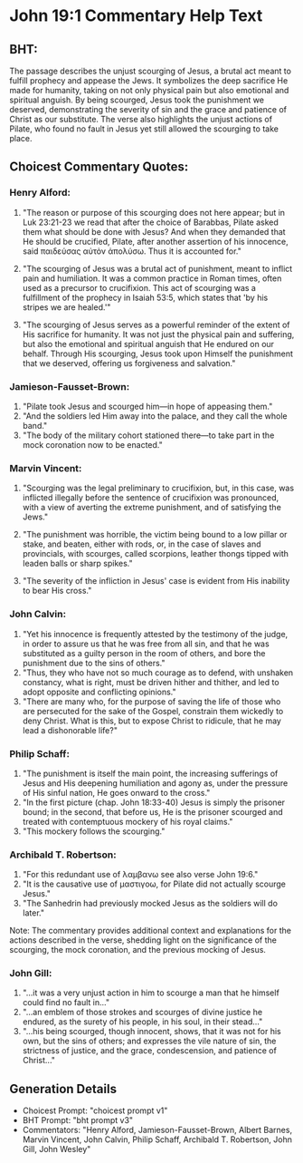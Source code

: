 # John 19:1 Commentary Help Text

## BHT:
The passage describes the unjust scourging of Jesus, a brutal act meant to fulfill prophecy and appease the Jews. It symbolizes the deep sacrifice He made for humanity, taking on not only physical pain but also emotional and spiritual anguish. By being scourged, Jesus took the punishment we deserved, demonstrating the severity of sin and the grace and patience of Christ as our substitute. The verse also highlights the unjust actions of Pilate, who found no fault in Jesus yet still allowed the scourging to take place.

## Choicest Commentary Quotes:
### Henry Alford:
1. "The reason or purpose of this scourging does not here appear; but in Luk 23:21-23 we read that after the choice of Barabbas, Pilate asked them what should be done with Jesus? And when they demanded that He should be crucified, Pilate, after another assertion of his innocence, said παιδεύσας αὐτὸν ἀπολύσω. Thus it is accounted for."

2. "The scourging of Jesus was a brutal act of punishment, meant to inflict pain and humiliation. It was a common practice in Roman times, often used as a precursor to crucifixion. This act of scourging was a fulfillment of the prophecy in Isaiah 53:5, which states that 'by his stripes we are healed.'"

3. "The scourging of Jesus serves as a powerful reminder of the extent of His sacrifice for humanity. It was not just the physical pain and suffering, but also the emotional and spiritual anguish that He endured on our behalf. Through His scourging, Jesus took upon Himself the punishment that we deserved, offering us forgiveness and salvation."

### Jamieson-Fausset-Brown:
1. "Pilate took Jesus and scourged him—in hope of appeasing them."
2. "And the soldiers led Him away into the palace, and they call the whole band."
3. "The body of the military cohort stationed there—to take part in the mock coronation now to be enacted."

### Marvin Vincent:
1. "Scourging was the legal preliminary to crucifixion, but, in this case, was inflicted illegally before the sentence of crucifixion was pronounced, with a view of averting the extreme punishment, and of satisfying the Jews." 

2. "The punishment was horrible, the victim being bound to a low pillar or stake, and beaten, either with rods, or, in the case of slaves and provincials, with scourges, called scorpions, leather thongs tipped with leaden balls or sharp spikes." 

3. "The severity of the infliction in Jesus' case is evident from His inability to bear His cross."

### John Calvin:
1. "Yet his innocence is frequently attested by the testimony of the judge, in order to assure us that he was free from all sin, and that he was substituted as a guilty person in the room of others, and bore the punishment due to the sins of others."
2. "Thus, they who have not so much courage as to defend, with unshaken constancy, what is right, must be driven hither and thither, and led to adopt opposite and conflicting opinions."
3. "There are many who, for the purpose of saving the life of those who are persecuted for the sake of the Gospel, constrain them wickedly to deny Christ. What is this, but to expose Christ to ridicule, that he may lead a dishonorable life?"

### Philip Schaff:
1. "The punishment is itself the main point, the increasing sufferings of Jesus and His deepening humiliation and agony as, under the pressure of His sinful nation, He goes onward to the cross."
2. "In the first picture (chap. John 18:33-40) Jesus is simply the prisoner bound; in the second, that before us, He is the prisoner scourged and treated with contemptuous mockery of his royal claims."
3. "This mockery follows the scourging."

### Archibald T. Robertson:
1. "For this redundant use of λαμβανω see also verse John 19:6."
2. "It is the causative use of μαστιγοω, for Pilate did not actually scourge Jesus."
3. "The Sanhedrin had previously mocked Jesus as the soldiers will do later."

Note: The commentary provides additional context and explanations for the actions described in the verse, shedding light on the significance of the scourging, the mock coronation, and the previous mocking of Jesus.

### John Gill:
1. "...it was a very unjust action in him to scourge a man that he himself could find no fault in..."
2. "...an emblem of those strokes and scourges of divine justice he endured, as the surety of his people, in his soul, in their stead..."
3. "...his being scourged, though innocent, shows, that it was not for his own, but the sins of others; and expresses the vile nature of sin, the strictness of justice, and the grace, condescension, and patience of Christ..."


## Generation Details
- Choicest Prompt: "choicest prompt v1"
- BHT Prompt: "bht prompt v3"
- Commentators: "Henry Alford, Jamieson-Fausset-Brown, Albert Barnes, Marvin Vincent, John Calvin, Philip Schaff, Archibald T. Robertson, John Gill, John Wesley"
